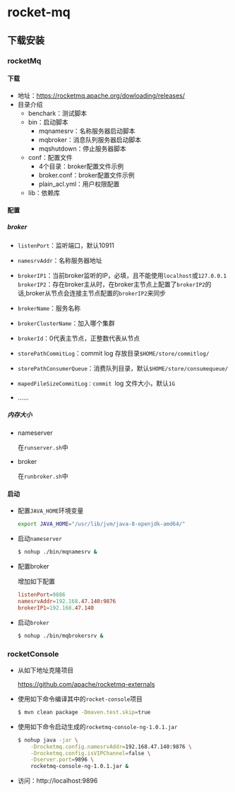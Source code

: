 # rocket-mq

## 下载安装

### rocketMq

#### 下载

+ 地址：https://rocketmq.apache.org/dowloading/releases/
+ 目录介绍
  + benchark：测试脚本
  + bin：启动脚本
    + mqnamesrv：名称服务器启动脚本
    + mqbroker：消息队列服务器启动脚本
    + mqshutdown：停止服务器脚本
  + conf：配置文件
    + 4个目录：broker配置文件示例
    + broker.conf：broker配置文件示例
    + plain_acl.yml：用户权限配置
  + lib：依赖库

#### 配置

##### broker

+ `listenPort`：监听端口，默认10911
+ `namesrvAddr`：名称服务器地址
+ `brokerIP1`：当前broker监听的IP，必填，且不能使用`localhost`或`127.0.0.1`
  `brokerIP2`：存在broker主从时，在broker主节点上配置了`brokerIP2`的话,broker从节点会连接主节点配置的`brokerIP2`来同步
+ `brokerName`：服务名称
+ `brokerClusterName`：加入哪个集群
+ `brokerId`：0代表主节点，正整数代表从节点
+ `storePathCommitLog`：commit log 存放目录`$HOME/store/commitlog/`
+ `storePathConsumerQueue`：消费队列目录，默认`$HOME/store/consumequeue/`
+ `mapedFileSizeCommitLog：commit `log 文件大小，默认`1G`

+ ......

##### 内存大小

+ nameserver

  在`runserver.sh`中

+ broker

  在`runbroker.sh`中

#### 启动

+ 配置`JAVA_HOME`环境变量

  ```sh
  export JAVA_HOME="/usr/lib/jvm/java-8-openjdk-amd64/"
  ```

+ 启动`nameserver`

  ```sh
  $ nohup ./bin/mqnamesrv &
  ```

+ 配置broker

  增加如下配置

  ```conf
  listenPort=9886
  namesrvAddr=192.168.47.140:9876
  brokerIP1=192.168.47.140
  ```

+ 启动`broker`

  ```sh
  $ nohup ./bin/mqbrokersrv &
  ```

### rocketConsole

+ 从如下地址克隆项目

  https://github.com/apache/rocketmq-externals

+ 使用如下命令编译其中的`rocket-console`项目

  ```sh
  $ mvn clean package -Dmaven.test.skip=true
  ```

+ 使用如下命令启动生成的`rocketmq-console-ng-1.0.1.jar`

  ```sh
  $ nohup java -jar \
      -Drocketmq.config.namesrvAddr=192.168.47.140:9876 \
      -Drocketmq.config.isVIPChannel=false \
      -Dserver.port=9896 \
      rocketmq-console-ng-1.0.1.jar &
  ```

+ 访问：http://localhost:9896

  

